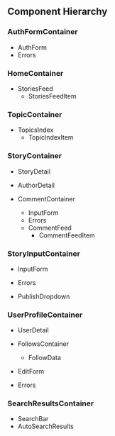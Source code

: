 ## Component Hierarchy

### AuthFormContainer

* AuthForm
* Errors

### HomeContainer

* StoriesFeed
  * StoriesFeedItem

### TopicContainer

* TopicsIndex
  * TopicIndexItem

### StoryContainer

* StoryDetail
* AuthorDetail

* CommentContainer
  * InputForm
  * Errors
  * CommentFeed
    * CommentFeedItem

### StoryInputContainer

* InputForm
* Errors

* PublishDropdown

### UserProfileContainer

* UserDetail

* FollowsContainer
  * FollowData

* EditForm
* Errors

### SearchResultsContainer

* SearchBar
* AutoSearchResults

